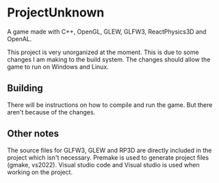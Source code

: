 # ProjectUnknown
A game made with C++, OpenGL, GLEW, GLFW3, ReactPhysics3D and OpenAL.

This project is very unorganized at the moment. This is due to some changes I am making to
the build system. The changes should allow the game to run on Windows and Linux.

## Building
There will be instructions on how to compile and run the game. But there aren't
because of the changes.

## Other notes
The source files for GLFW3, GLEW and RP3D are directly included in the project which isn't necessary. 
Premake is used to generate project files (gmake, vs2022).
Visual studio code and Visual studio is used when working on the project.
